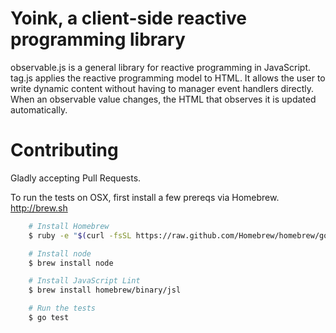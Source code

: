 Yoink, a client-side reactive programming library
=======================

observable.js is a general library for reactive programming in JavaScript.  tag.js
applies the reactive programming model to HTML.  It allows the user to write dynamic
content without having to manager event handlers directly.  When an observable value
changes, the HTML that observes it is updated automatically.


Contributing
============

Gladly accepting Pull Requests.

To run the tests on OSX, first install a few prereqs via Homebrew. http://brew.sh

```bash
    # Install Homebrew
    $ ruby -e "$(curl -fsSL https://raw.github.com/Homebrew/homebrew/go/install)"

    # Install node
    $ brew install node

    # Install JavaScript Lint
    $ brew install homebrew/binary/jsl

    # Run the tests
    $ go test
```
